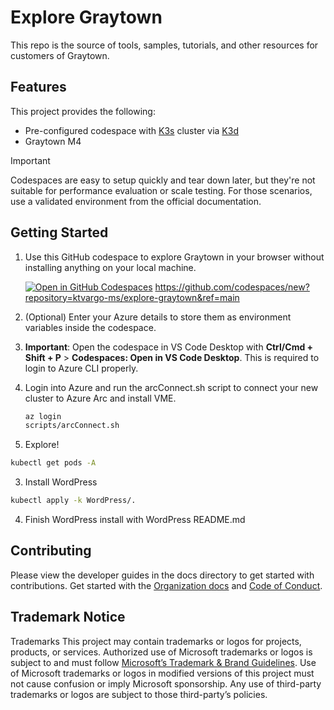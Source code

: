 # Explore Graytown

This repo is the source of tools, samples, tutorials, and other resources for customers of Graytown.

## Features

This project provides the following:

* Pre-configured codespace with [K3s](https://k3s.io/) cluster via [K3d](https://k3d.io/)
* Graytown M4

> [!IMPORTANT]
> Codespaces are easy to setup quickly and tear down later, but they're not suitable for performance evaluation or scale testing. For those scenarios, use a validated environment from the official documentation.
>


## Getting Started

1. Use this GitHub codespace to explore Graytown in your browser without installing anything on your local machine.

   [![Open in GitHub Codespaces](https://github.com/codespaces/badge.svg)](https://codespaces.new/ktvargo-ms/explore-graytown&ref=main)
https://github.com/codespaces/new?repository=ktvargo-ms/explore-graytown&ref=main

1. (Optional) Enter your Azure details to store them as environment variables inside the codespace.

1. **Important**: Open the codespace in VS Code Desktop with **Ctrl/Cmd + Shift + P** > **Codespaces: Open in VS Code Desktop**. This is required to login to Azure CLI properly.

1. Login into Azure and run the arcConnect.sh script to connect your new cluster to Azure Arc and install VME.

   ```bash
   az login
   scripts/arcConnect.sh
   ```


2. Explore!
```bash
kubectl get pods -A
```

3. Install WordPress
```bash 
kubectl apply -k WordPress/.
```

4. Finish WordPress install with WordPress README.md

## Contributing

Please view the developer guides in the docs directory to get started with contributions. Get started with the [Organization docs](./docs/ORGANIZATION.md) and [Code of Conduct](CODE_OF_CONDUCT.md).

## Trademark Notice

Trademarks This project may contain trademarks or logos for projects, products, or services. Authorized use of Microsoft trademarks or logos is subject to and must follow [Microsoft’s Trademark & Brand Guidelines](https://www.microsoft.com/legal/intellectualproperty/trademarks/usage/general). Use of Microsoft trademarks or logos in modified versions of this project must not cause confusion or imply Microsoft sponsorship. Any use of third-party trademarks or logos are subject to those third-party’s policies.

